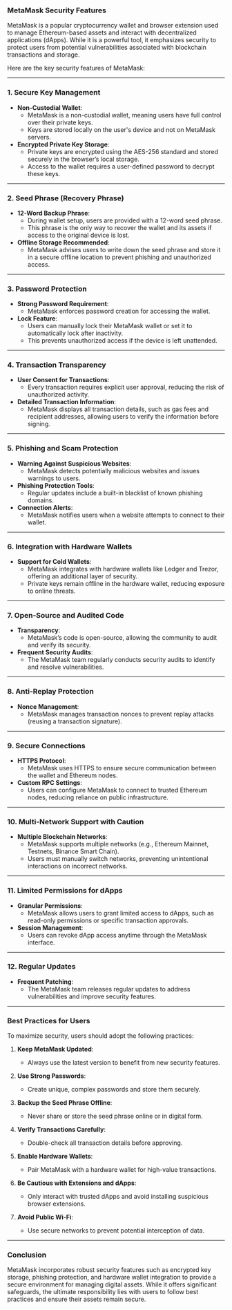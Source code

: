 ### **MetaMask Security Features**

MetaMask is a popular cryptocurrency wallet and browser extension used to manage Ethereum-based assets and interact with decentralized applications (dApps). While it is a powerful tool, it emphasizes security to protect users from potential vulnerabilities associated with blockchain transactions and storage.

Here are the key security features of MetaMask:

---

### **1. Secure Key Management**

- **Non-Custodial Wallet**:
    - MetaMask is a non-custodial wallet, meaning users have full control over their private keys.
    - Keys are stored locally on the user's device and not on MetaMask servers.
- **Encrypted Private Key Storage**:
    - Private keys are encrypted using the AES-256 standard and stored securely in the browser’s local storage.
    - Access to the wallet requires a user-defined password to decrypt these keys.

---

### **2. Seed Phrase (Recovery Phrase)**

- **12-Word Backup Phrase**:
    - During wallet setup, users are provided with a 12-word seed phrase.
    - This phrase is the only way to recover the wallet and its assets if access to the original device is lost.
- **Offline Storage Recommended**:
    - MetaMask advises users to write down the seed phrase and store it in a secure offline location to prevent phishing and unauthorized access.

---

### **3. Password Protection**

- **Strong Password Requirement**:
    - MetaMask enforces password creation for accessing the wallet.
- **Lock Feature**:
    - Users can manually lock their MetaMask wallet or set it to automatically lock after inactivity.
    - This prevents unauthorized access if the device is left unattended.

---

### **4. Transaction Transparency**

- **User Consent for Transactions**:
    - Every transaction requires explicit user approval, reducing the risk of unauthorized activity.
- **Detailed Transaction Information**:
    - MetaMask displays all transaction details, such as gas fees and recipient addresses, allowing users to verify the information before signing.

---

### **5. Phishing and Scam Protection**

- **Warning Against Suspicious Websites**:
    - MetaMask detects potentially malicious websites and issues warnings to users.
- **Phishing Protection Tools**:
    - Regular updates include a built-in blacklist of known phishing domains.
- **Connection Alerts**:
    - MetaMask notifies users when a website attempts to connect to their wallet.

---

### **6. Integration with Hardware Wallets**

- **Support for Cold Wallets**:
    - MetaMask integrates with hardware wallets like Ledger and Trezor, offering an additional layer of security.
    - Private keys remain offline in the hardware wallet, reducing exposure to online threats.

---

### **7. Open-Source and Audited Code**

- **Transparency**:
    - MetaMask’s code is open-source, allowing the community to audit and verify its security.
- **Frequent Security Audits**:
    - The MetaMask team regularly conducts security audits to identify and resolve vulnerabilities.

---

### **8. Anti-Replay Protection**

- **Nonce Management**:
    - MetaMask manages transaction nonces to prevent replay attacks (reusing a transaction signature).

---

### **9. Secure Connections**

- **HTTPS Protocol**:
    - MetaMask uses HTTPS to ensure secure communication between the wallet and Ethereum nodes.
- **Custom RPC Settings**:
    - Users can configure MetaMask to connect to trusted Ethereum nodes, reducing reliance on public infrastructure.

---

### **10. Multi-Network Support with Caution**

- **Multiple Blockchain Networks**:
    - MetaMask supports multiple networks (e.g., Ethereum Mainnet, Testnets, Binance Smart Chain).
    - Users must manually switch networks, preventing unintentional interactions on incorrect networks.

---

### **11. Limited Permissions for dApps**

- **Granular Permissions**:
    - MetaMask allows users to grant limited access to dApps, such as read-only permissions or specific transaction approvals.
- **Session Management**:
    - Users can revoke dApp access anytime through the MetaMask interface.

---

### **12. Regular Updates**

- **Frequent Patching**:
    - The MetaMask team releases regular updates to address vulnerabilities and improve security features.

---

### **Best Practices for Users**

To maximize security, users should adopt the following practices:

1. **Keep MetaMask Updated**:
    
    - Always use the latest version to benefit from new security features.
2. **Use Strong Passwords**:
    
    - Create unique, complex passwords and store them securely.
3. **Backup the Seed Phrase Offline**:
    
    - Never share or store the seed phrase online or in digital form.
4. **Verify Transactions Carefully**:
    
    - Double-check all transaction details before approving.
5. **Enable Hardware Wallets**:
    
    - Pair MetaMask with a hardware wallet for high-value transactions.
6. **Be Cautious with Extensions and dApps**:
    
    - Only interact with trusted dApps and avoid installing suspicious browser extensions.
7. **Avoid Public Wi-Fi**:
    
    - Use secure networks to prevent potential interception of data.

---

### **Conclusion**

MetaMask incorporates robust security features such as encrypted key storage, phishing protection, and hardware wallet integration to provide a secure environment for managing digital assets. While it offers significant safeguards, the ultimate responsibility lies with users to follow best practices and ensure their assets remain secure.